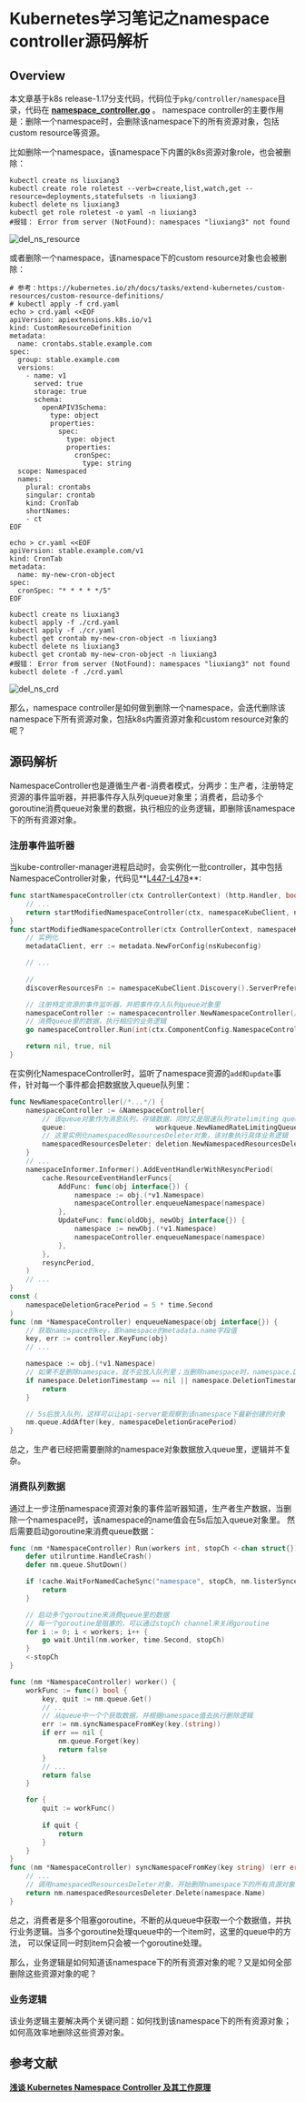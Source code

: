 




# Kubernetes学习笔记之namespace controller源码解析

## Overview
本文章基于k8s release-1.17分支代码，代码位于`pkg/controller/namespace`目录，代码在 **[namespace_controller.go](https://github.com/kubernetes/kubernetes/blob/release-1.17/pkg/controller/namespace/namespace_controller.go)** 。
namespace controller的主要作用是：删除一个namespace时，会删除该namespace下的所有资源对象，包括custom resource等资源。

比如删除一个namespace，该namespace下内置的k8s资源对象role，也会被删除：

```shell
kubectl create ns liuxiang3
kubectl create role roletest --verb=create,list,watch,get --resource=deployments,statefulsets -n liuxiang3
kubectl delete ns liuxiang3
kubectl get role roletest -o yaml -n liuxiang3
#报错： Error from server (NotFound): namespaces "liuxiang3" not found
```

![del_ns_resource](./imgs/del_ns_resource.png)

或者删除一个namespace，该namespace下的custom resource对象也会被删除：

```shell
# 参考：https://kubernetes.io/zh/docs/tasks/extend-kubernetes/custom-resources/custom-resource-definitions/
# kubectl apply -f crd.yaml
echo > crd.yaml <<EOF
apiVersion: apiextensions.k8s.io/v1
kind: CustomResourceDefinition
metadata:
  name: crontabs.stable.example.com
spec:
  group: stable.example.com
  versions:
    - name: v1
      served: true
      storage: true
      schema:
        openAPIV3Schema:
          type: object
          properties:
            spec:
              type: object
              properties:
                cronSpec:
                  type: string
  scope: Namespaced
  names:
    plural: crontabs
    singular: crontab
    kind: CronTab
    shortNames:
    - ct
EOF

echo > cr.yaml <<EOF
apiVersion: stable.example.com/v1
kind: CronTab
metadata:
  name: my-new-cron-object
spec:
  cronSpec: "* * * * */5"
EOF

kubectl create ns liuxiang3
kubectl apply -f ./crd.yaml
kubectl apply -f ./cr.yaml
kubectl get crontab my-new-cron-object -n liuxiang3
kubectl delete ns liuxiang3
kubectl get crontab my-new-cron-object -n liuxiang3
#报错： Error from server (NotFound): namespaces "liuxiang3" not found
kubectl delete -f ./crd.yaml
```

![del_ns_crd](./imgs/del_ns_crd.png)

那么，namespace controller是如何做到删除一个namespace，会迭代删除该namespace下所有资源对象，包括k8s内置资源对象和custom resource对象的呢？


## 源码解析
NamespaceController也是遵循生产者-消费者模式，分两步：生产者，注册特定资源的事件监听器，并把事件存入队列queue对象里；消费者，启动多个goroutine消费queue对象里的数据，执行相应的业务逻辑，即删除该namespace下的所有资源对象。

### 注册事件监听器
当kube-controller-manager进程启动时，会实例化一批controller，其中包括NamespaceController对象，代码见**[L447-L478](https://github.com/kubernetes/kubernetes/blob/release-1.17/cmd/kube-controller-manager/app/core.go#L447-L478)**:
```go
func startNamespaceController(ctx ControllerContext) (http.Handler, bool, error) {
	// ...
	return startModifiedNamespaceController(ctx, namespaceKubeClient, nsKubeconfig)
}
func startModifiedNamespaceController(ctx ControllerContext, namespaceKubeClient clientset.Interface, nsKubeconfig *restclient.Config) (http.Handler, bool, error) {
	// 实例化
	metadataClient, err := metadata.NewForConfig(nsKubeconfig)

	// ...
	
	// 
	discoverResourcesFn := namespaceKubeClient.Discovery().ServerPreferredNamespacedResources

	// 注册特定资源的事件监听器，并把事件存入队列queue对象里
	namespaceController := namespacecontroller.NewNamespaceController(/*...*/)
	// 消费queue里的数据，执行相应的业务逻辑
	go namespaceController.Run(int(ctx.ComponentConfig.NamespaceController.ConcurrentNamespaceSyncs), ctx.Stop)

	return nil, true, nil
}
```

在实例化NamespaceController时，监听了namespace资源的`add和update`事件，针对每一个事件都会把数据放入queue队列里：
```go
func NewNamespaceController(/*...*/) {
    namespaceController := &NamespaceController{
    	// 该queue对象作为消息队列，存储数据，同时又是限速队列ratelimiting queue和延迟队列delaying queue
        queue:                      workqueue.NewNamedRateLimitingQueue(nsControllerRateLimiter(), "namespace"),
        // 这里实例化namespacedResourcesDeleter对象，该对象执行具体业务逻辑
        namespacedResourcesDeleter: deletion.NewNamespacedResourcesDeleter(/**/),
    }
	// ...
    namespaceInformer.Informer().AddEventHandlerWithResyncPeriod(
        cache.ResourceEventHandlerFuncs{
            AddFunc: func(obj interface{}) {
                namespace := obj.(*v1.Namespace)
                namespaceController.enqueueNamespace(namespace)
            },
            UpdateFunc: func(oldObj, newObj interface{}) {
                namespace := newObj.(*v1.Namespace)
                namespaceController.enqueueNamespace(namespace)
            },
        },
        resyncPeriod,
    )
    // ...
}
const (
    namespaceDeletionGracePeriod = 5 * time.Second 
)
func (nm *NamespaceController) enqueueNamespace(obj interface{}) {
	// 获取namespace的key，即namespace的metadata.name字段值
    key, err := controller.KeyFunc(obj)
    // ...

    namespace := obj.(*v1.Namespace)
    // 如果不是删除namespace，就不会放入队列里；当删除namespace时，namespace.DeletionTimestamp字段值是删除时的时间
    if namespace.DeletionTimestamp == nil || namespace.DeletionTimestamp.IsZero() {
        return
    }

    // 5s后放入队列，这样可以让api-server能观察到该namespace下最新创建的对象
    nm.queue.AddAfter(key, namespaceDeletionGracePeriod)
}
```

总之，生产者已经把需要删除的namespace对象数据放入queue里，逻辑并不复杂。

### 消费队列数据
通过上一步注册namespace资源对象的事件监听器知道，生产者生产数据，当删除一个namespace时，该namespace的name值会在5s后加入queue对象里。
然后需要启动goroutine来消费queue数据：
```go
func (nm *NamespaceController) Run(workers int, stopCh <-chan struct{}) {
	defer utilruntime.HandleCrash()
	defer nm.queue.ShutDown()

	if !cache.WaitForNamedCacheSync("namespace", stopCh, nm.listerSynced) {
		return
	}

	// 启动多个goroutine来消费queue里的数据
	// 每一个goroutine是阻塞的，可以通过stopCh channel来关闭goroutine
	for i := 0; i < workers; i++ {
		go wait.Until(nm.worker, time.Second, stopCh)
	}
	<-stopCh
}

func (nm *NamespaceController) worker() {
    workFunc := func() bool {
        key, quit := nm.queue.Get()
        // ...
        // 从queue中一个个获取数据，并根据namespace值去执行删除逻辑
        err := nm.syncNamespaceFromKey(key.(string))
        if err == nil {
            nm.queue.Forget(key)
            return false
        }
        // ...
        return false
    }

    for {
        quit := workFunc()
        
        if quit {
            return
        }
    }
}
func (nm *NamespaceController) syncNamespaceFromKey(key string) (err error) {
    // ...
	// 调用namespacedResourcesDeleter对象，开始删除namespace下的所有资源对象
    return nm.namespacedResourcesDeleter.Delete(namespace.Name)
}
```

总之，消费者是多个阻塞goroutine，不断的从queue中获取一个个数据值，并执行业务逻辑。当多个goroutine处理queue中的一个item时，这里的queue中的方法，
可以保证同一时刻item只会被一个goroutine处理。

那么，业务逻辑是如何知道该namespace下的所有资源对象的呢？又是如何全部删除这些资源对象的呢？


### 业务逻辑
该业务逻辑主要解决两个关键问题：如何找到该namespace下的所有资源对象；如何高效率地删除这些资源对象。








## 参考文献
**[浅谈 Kubernetes Namespace Controller 及其工作原理](https://mp.weixin.qq.com/s/PLDwYkrySNw5M8tEPkVjng)**
